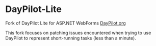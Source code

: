 # DayPilot-Lite
Fork of DayPilot Lite for ASP.NET WebForms
[DayPilot.org](https://www.daypilot.org/daypilot-lite/)

This fork focuses on patching issues encountered when trying to use DayPilot to represent short-running tasks (less than a minute).